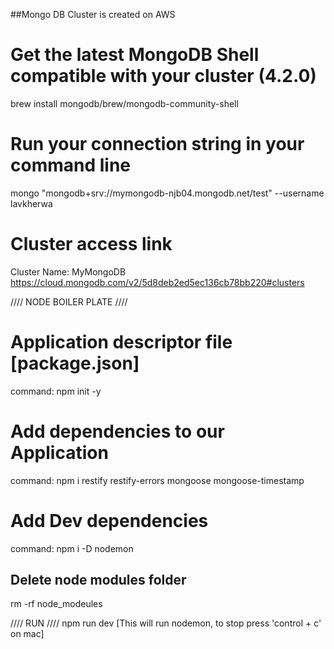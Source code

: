 
##Mongo DB Cluster is created on AWS

# Get the latest MongoDB Shell compatible with your cluster (4.2.0)
brew install mongodb/brew/mongodb-community-shell

# Run your connection string in your command line
mongo "mongodb+srv://mymongodb-njb04.mongodb.net/test" --username lavkherwa

# Cluster access link
Cluster Name: MyMongoDB
https://cloud.mongodb.com/v2/5d8deb2ed5ec136cb78bb220#clusters



//// NODE BOILER PLATE ////
# Application descriptor file [package.json]
command: npm init -y

# Add dependencies to our Application
command: npm i restify restify-errors mongoose mongoose-timestamp

# Add Dev dependencies
command: npm i -D nodemon

## Delete node modules folder
rm -rf node_modeules


//// RUN ////
npm run dev [This will run nodemon, to stop press 'control + c' on mac]
